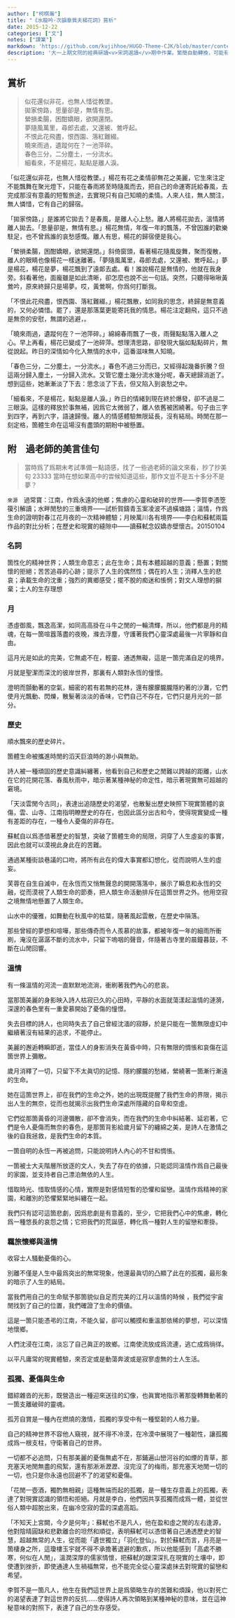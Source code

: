 ```yaml
---
author: ["柯棋瀚"]
title: "《水龍吟·次韻章質夫楊花詞》賞析"
date: 2015-12-22
categories: ["文"]
notes: ["課業"]
markdown: 'https://github.com/kujihhoe/HUGO-Theme-CJK/blob/master/content/post/138uhxi.md'
description: '大一上期文院的經典硏讀<v>宋詞選讀</v>期中作業。繁簡自動轉換，可能有誤。是謝老師跟過寶寶上的。我最不擅長的就是詩詞啊，太羞恥了。'
---
```


## 賞析

>似花還似非花，也無人惜從教墜。  
>拋家傍路，思量卻是，無情有思。  
>縈損柔腸，困酣嬌眼，欲開還閉。   
>夢隨風萬里，尋郎去處，又還被、鶯呼起。   
>不恨此花飛盡，恨西園、落紅難綴。  
>曉來雨過，遺蹤何在？一池萍碎。  
>春色三分，二分塵土，一分流水。  
>細看來，不是楊花，點點是離人淚。

「似花還似非花，也無人惜從教墜。」楊花有花之柔情卻無花之美麗，它生來注定不能飄舞在聚光燈下，只能在春雨將至時隨風而去，把自己的命運寄託給春風，去完成那沒有意義的短暫旅途，去實現只有自己知曉的柔情。人來人往，無人關注，無人憐惜，它有自己的歸宿。

「拋家傍路，」是誰將它拋去？是春風，是離人心上愁。離人將楊花拋去，溫情將離人拋去。「思量卻是，無情有思。」楊花無情，年復一年的飄落，不曾因誰的歡樂駐足，也不曾爲誰的哀愁感慨。離人有思，楊花的歸宿便是我心。

「縈損柔腸，困酣嬌眼，欲開還閉。」斜倚窗頭，看著楊花隨風旋舞，聚而復散，離人的眼睛也像楊花一樣迷離著。「夢隨風萬里，尋郎去處，又還被、鶯呼起。」夢是楊花，楊花是夢，楊花飄到了遠郞去處。看！誰說楊花是無情的，他就在我身旁。斜看著他，面龐雖是如此清晰，卻怎麼也說不出一句話。突然，只聽得啾啾黃鶯吟，原來終歸只是場夢。哎，黃鶯啊，你爲何打斷我。

「不恨此花飛盡，恨西園、落紅難綴。」楊花飄散，如同我的思念，終歸是無意義的，又何必憐惜。罷了，還是那落葉更能寄託我的情思。楊花注定翻飛，這只不過是無奈的安慰，無謂的逃避，。

「曉來雨過，遺蹤何在？一池萍碎。」綿綿春雨飄了一夜，雨聲點點落入離人之心。早上再看，楊花已變成了一池碎萍。想理清思路，卻發現大腦如點點碎片，無從說起。昨日的深情如今化入無情的水中，這番滋味無人知曉。

「春色三分，二分塵土，一分流水。」春色不過三分而已，又經得起幾番折騰？但這兩分歸入塵土，一分歸入流水。又管它塵土幾分流水幾分呢，春天總歸消逝了。想到這些，她漸漸淡了下去：思念淡了下去，但又陷入到哀愁之中。

「細看來，不是楊花，點點是離人淚。」昨日的情緒到現在終於爆發，卻不過是二三眼淚。這樣的釋放於事無補，因爲它太微弱了，離人依舊被困繞著。句子由三字到四字，再到六字，語速歸慢。離人的情感體驗無限延長，沒有結局。時閒在那一刻定格，箇體生命在這場沒有盡頭的期盼中被懸置。

## 附　過老師的美言佳句

> 當時爲了爲期末考試準備一點語感，找了一些過老師的論文來看，抄了抄美句 23333 當時在想如果高中的旹候知道這些，那作文豈不是五十多分不是夢？

`來源`　過常寶：江南，作爲永遠的他鄉；焦慮的心靈和破碎的世界——李賀<v>李憑箜篌引</v>解讀；水畔閒愁的三重境界——試析賀鑄<v>青玉案</v><n>凌波不過橫塘路</n>；溫情，作爲生命的證明對春江花月夜的一次精神體驗；月映萬川各有境界——李白和蘇軾兩篇作品的對比分析；在歷史和現實的縫隙中——讀蘇軾<v>念奴嬌赤壁懷古</v>。20150104

### 名詞

箇性化的精神世界；人類生命意志；此在生命；具有本體超越的意義；懸置；對關懷的拒絕；苦苦追尋的心跡；提示了人生的偶然性；偶在的人生；消釋人生的悲哀；承載生命的沈重；強烈的異鄉感受；擺不脫的痴迷和悵惘；對文人理想的摒棄；士人的生存理想

### 月

憑虛御風，飄逸高潔，如同高高掛在斗牛之閒的一輪清輝，所以，他們都是月的精魂，在每一箇喧囂落盡的夜晚，滌去浮塵，守護著我們心靈深處最後一片寧靜和自由。

這月光是如此的完美，它無處不在，輕靈、通透無礙，這是一箇完滿自足的境界。

月就是聖潔而深沈的彼岸世界，那裏有人類對永恆的憧憬。

澄明而顫動著的空氣，細密的若有若無的花林，還有朦朦朧朧隱約著的沙灘，它們使月光飄動、閃爍，散髮著淡淡的香味，它們自己不存在，它們只是月光的一部分。

### 歷史

順水飄來的歷史碎片。

箇體生命被攜進時閒的滔天巨浪時的渺小與無助。

詩人被一種頑固的歷史意識糾纏著，他看到自己和歷史之閒難以跨越的距離，山水在它的花開花落、春風秋雨中，暗示著某種神秘的命定性，暗示著現實無可超越的窘境。

「天淡雲閒今古同」，表達出追隨歷史的渴望，也散髮出歷史映照下現實箇體的哀傷，雲、山寺、江南指明瞭歷史的存在，也因此區分出古和今，使得現實變成一種有差距的存在，一種令人憂傷的非存在。

蘇軾自以爲憑借著歷史的智慧，突破了箇體生命的局限，洞穿了人生虛妄的事實，因此也就可以漠視此身此在的苦難。

通過某種街談巷議的口吻，將所有此在的偉大事實都幻想化，從而說明人生的虛妄。

芙蓉在自生自滅中，在永恆而又悄無聲息的開開落落中，展示了瞬息和永恆的交融，從而漠視了人類生命的節奏，把人類生命活動排斥在這箇世界之外。他用空寂之境無情地懸置了人類生命。

山水中的優雅，如舞動在秋風中的枯葉，隨著風起雲散，在歷史中隕落。

那些曾經的夢想和喧嘩，那些傳奇而令人羨慕的故事，都被年復一年的細雨所衝刷，淹沒在潺潺不斷的流水中，只留下嗚咽的聲音，伴隨著古寺里的晨鐘暮鼓，不斷在山閒回響。

### 溫情

有一條溫情的河流一直默默地流淌，衝刷著我們內心的悲哀。

當那箇美麗的身影映入詩人枯寂已久的心田時，平靜的水面就蕩漾起溫情的漣漪，深邃的春色里有一重愛慕開始了憂傷的憧憬。

失去目標的詩人，也同時失去了自己曾經沈湎的寂靜，於是只能在一箇無限虛幻中繼續著沒有結果的追求，不能停止。

美麗的邂逅轉瞬即逝，當佳人的身影消失在黃昏中時，只有無限的惆悵和哀傷在這箇世界上彌散。

歲月消釋了一切，只留下不太眞切的記憶、隱約朦朧的愁緒，縈繞著一箇漸行漸遠的生命。

她在這箇世界上，卻在我們的生命之外，她的出現既提醒了我們生命的界限，揭示出人生的無奈，從而也就揭示出我們生命深處所隱藏的自卑和空虛。

它們從那箇黃昏的河邊彌散，卻不會消失，而在我們的生命中糾結著、延宕著，它們是令人憂傷而無奈的春色，是那箇背影給歲月留下的纏綿之美，是詩人在激情之後的自我拯救，是我們生命的本質。

一箇自明的永恆一再被追問，只能說明詩人內心的不甘和惆悵。

一箇被士大夫階層所放逐的文人，失去了存在的依據，只能認同溫情作爲自己最後的家園，並支持者自己漂泊無依的人生。

惜取時光、惜取情感的心情，實際是對感情短暫的恐懼和留戀。溫情作爲精神的家園，和離別的恐懼緊緊地糾纏在一起。

我們只有認可這箇悲劇，因爲悲劇是有意義的，至少，它把我們心中的焦慮，轉化爲一種悠長的哀怨之情；它把我們的荒誕感，轉化爲一種對人生的留戀和牽掛。

### 羈旅懷鄉與溫情

收容士人騷動憂傷的心。

別離不僅是人生中最爲突出的無常現象，他還最眞切的凸顯了此在的孤獨，最形象的暗示了人生的結局。

當我們用自己的生命賦予那箇貌似自足而完美的江月以溫情的時候 ，我們從宇宙閒找到了自己的位置，我們確證了生命的價値。

這是一箇只能憑弔的江南，不能久留，卻可以觸摸和重溫那依稀的夢想，可以深情地懷鄉。

人們沈浸在江南，淡忘了自己眞正的故鄉。江南使流放成爲流連，逃亡成爲徜徉。

以平凡庸常的現實體驗，來否定或是動蕩奔波或是寂寥虛無的士人生活。

### 孤獨、憂傷與生命

錯綜雜沓的光影，既營造出一種迎來送往的幻像，也眞實地指示著那旋轉舞動著的一箇支離破碎的靈魂。

孤芳自賞是一種內在燃燒的激情，孤獨的享受中有一種堅韌的人格力量。

自己的精神世界不容他人窺視，就不得不冷漠，在冷漠中展現了一種韌性，讓孤獨成爲一根支柱，守衛著自己的世界。

一切都不必追問，只有那美麗的憂傷無處不在，那鋪遍山巒河谷的如煙的青草，那充塞天地閒無盡的飛絮，還有那淅淅瀝瀝、沒完沒了的梅雨，那充塞天地閒一切的一切，也只是你永遠也回避不了的渴望和憂傷。

 「花閒一壺酒，獨酌無相親」這種無端而起的孤獨，是一種生存意義上的孤獨，表達了對現實認識的領悟和拒絕。月就是李白，他們因共享孤獨而成爲一體，並從世俗人類中超脫出來，在幽冷空寂的雲的深處高蹈。

「不知天上宮闕，今夕是何年」：蘇軾也不是凡人，他在盈和虛之閒的左右逢源，他對陰晴圓缺和悲歡離合的坦然和順從，表明蘇軾可以憑借著自己通透歷史的智慧，超越無常的人生，從而能「遺世獨立」「羽化登仙」。對於蘇軾而言，月亮是一箇棲身之所，這瓊樓玉宇就不得不承擔著退避的歉疚，所以他能感到「高處不勝寒，何似在人閒」，溫潤深厚的儒家情懷，把蘇軾的跟深深扎在現實的土壤中，即使遭到挫折，即使通達人生禍福無常，也不能完全從心靈深處抹去對現實的留戀和希望。

李賀不是一箇凡人，他生在我們這世界上是爲領略生存的苦難和煩躁，他以對死亡的渴望表達了對這世界的反抗……使得詩人再次領略到某種神秘的意味，並在這神秘意味的對照下，表達了自己的生存感受。
